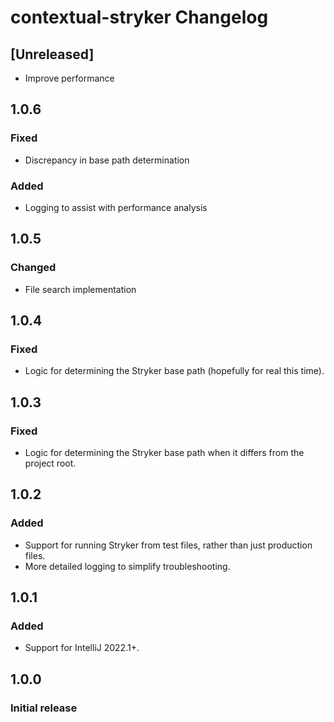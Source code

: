 <!-- Keep a Changelog guide -> https://keepachangelog.com -->

# contextual-stryker Changelog

## [Unreleased]
- Improve performance

## 1.0.6
### Fixed
- Discrepancy in base path determination
### Added
- Logging to assist with performance analysis

## 1.0.5
### Changed
- File search implementation

## 1.0.4
### Fixed
- Logic for determining the Stryker base path (hopefully for real this time).

## 1.0.3
### Fixed
- Logic for determining the Stryker base path when it differs from the project root.

## 1.0.2
### Added
- Support for running Stryker from test files, rather than just production files.
- More detailed logging to simplify troubleshooting.

## 1.0.1
### Added
- Support for IntelliJ 2022.1+.

## 1.0.0
### Initial release
